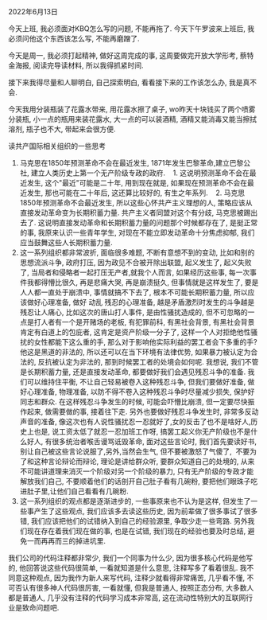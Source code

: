 2022年6月13日

今天上班, 我必须面对KBQ怎么写的问题, 不能再拖了.
今天下午罗波来上班后, 我必须问他这个东西该怎么写, 不能再磨蹭了.

今天是周一, 我必须打起精神, 做好这周完成的事, 这周要做完开放大学形考, 蔡特金海报, 阅读完导读材料, 所以我得抓紧时间.

接下来我得尽量和人聊明白, 自己探索明白, 看看接下来的工作该怎么办, 我是真不会.

今天我用分装瓶装了花露水带来, 用花露水擦了桌子, wo昨天十块钱买了两个喷雾分装瓶, 小一点的瓶用来装花露水, 大一点的可以装酒精, 酒精又能消毒又能当擦拭溶剂, 瓶子也不大, 带起来会很方便.

读共产国际相关组织的一些思考
1. 马克思在1850年预测革命不会在最近发生, 1871年发生巴黎革命,建立巴黎公社, 建立人类历史上第一个无产阶级专政的政府.
   1. 这说明预测革命不会在最近发生, 这个"最近"可能是二十年, 用到现在就是, 如果现在预测革命不会在最近发生, 那也可能在二十年后, 这还算比较好的, 有生之年系列.
   2. 马克思1850年预测革命不会最近发生, 所以这些心怀共产主义理想的人, 策略应该从直接发动革命变为长期积蓄力量. 共产主义者同盟对这个有分歧, 马克思被踢出去了. 这说明直接发动革命和长期积蓄力量的问题那个时候都存在了, 是挺正常的事, 我原来认识一些青年学生, 对现在不能立即发动革命十分焦虑抑郁, 我们应当鼓舞这些人长期积蓄力量.
2. 这一系列组织都非常波折, 面临很多难题, 不断有意想不到的变动, 比如和别的思想流派斗争, 政府打压, 因为政见不合被开除出联盟, 起义发生了, 起义失败了, 当局者和侵略者一起打压无产者,就我个人而言, 如果经历这些事, 每一次事件我都得懵比很久, 再是悲痛大哭, 再是崩溃挺久, 但事情就是这样发生了, 要是人人都一直处于崩溃中, 事情就搞不下去了, 根本不可能长期积蓄力量, 所以应该做好心理准备, 做好 动乱 残忍的心理准备, 越是矛盾激烈时发生的斗争越是残忍让人痛心, 比如这次的唐山打人事件, 是由性骚扰造成的, 但不可忽略的一点是打人者有一个是开赌场的老板, 有犯罪前科, 有黑社会背景, 有黑社会背景肯定有白道上的包庇者, 这肯定是资产阶级一分子了, 这样一个人对拒绝他性骚扰的女性都能下这么重的手, 那么对于影响他实际利益的罢工者会下多重的手?他这是黑道的非法的, 所以还可以在当下环境有法律优势, 如果暴力被认定为合法的, 反抗被认定为非法的, 那到时候罢工者的处境会如何呢. 我想说, 我们不管是长期积蓄力量, 还是直接发动革命, 都要做好我们会遇见残忍斗争的准备. 我们可以维持住平衡, 不让自己轻易被卷入这种残忍斗争, 但我们要做好准备, 做好心理准备, 物理准备, 以防不得不卷入这种残忍斗争时尽量减少损失, 保护好同志和群众. 在这样残忍斗争发生的时候, 可能会吓懵比崩溃, 但一定要尽快振作起来, 做需要做的事, 接着往下走. 另外也要做好残忍斗争发生时, 非常多反动声音的准备, 像这次也有人说性骚扰忍一忍就好了,女的反击了也不是啥好人,历史上也是, 说工资太低了就忍一忍加班工作呀, 搞罢工起义你无产阶级也不是什么好人, 有很多统治者喉舌谩骂诋毁革命, 面对这些言论时, 我们首先要读好书, 别让自己被这些言论说服了,另外,当然会生气, 但不要被激怒了气傻了,  不要为了和这种言论辩论而辩论, 理论是讲给群众听, 要群众知道自己的处境的, 从来不可能讲道理来消灭一个阶级对另一个阶级的暴力, 只有无产阶级的专政才能解放我们自己, 不要顺着他们的话剖开自己肚子看有几碗粉, 要把他们眼珠子吃进肚子里,让他们自己看看有几碗粉.
3. 这一系列组织的观点都是逐渐进步的, 一些事原来也不认为是这样, 但发生了一些事产生了这些观点, 我们应该多去读这些历史, 因为前辈做了很多事试了很多错, 我们应该把他们的试错纳入到自己的经验源里, 争取少走一些弯路. 另外我们现在存在着我们现在做的事, 也是在试错, 我们现在的经验也要及时总结, 避免一而再再而三的掉进坑里.


我们公司的代码注释都非常少, 我们一个同事为什么少, 因为很多核心代码是他写的, 他回答说这些代码很简单, 一看就知道是什么意思, 注释写多了看着很乱.
我不同意这种观点, 因为我作为新人来写代码, 注释少就看得非常痛苦, 几乎看不懂, 不可否认有很多神人代码很厉害, 一看就懂, 但我是普通人, 按照正态分布, 大多数人都是普通人, 几乎没有注释的代码学习成本非常高, 这在流动性特别大的互联网行业是致命问题吧.